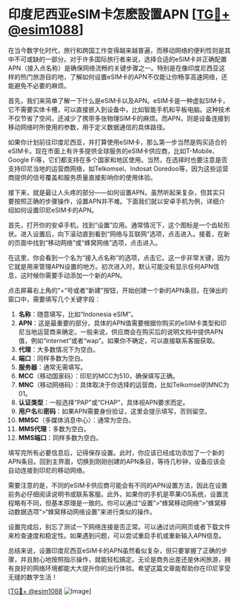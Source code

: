 # 印度尼西亚eSIM卡怎麽設置APN [[TG💪+ @esim1088](https://t.me/s/esim1088)]

在当今数字化时代，旅行和跨国工作变得越来越普遍，而移动网络的便利性则是其中不可或缺的一部分。对于许多国际旅行者来说，选择合适的eSIM卡并正确配置APN（接入点名称）是确保网络流畅的关键步骤之一。特别是在像印度尼西亚这样的热门旅游目的地，了解如何设置eSIM卡的APN不仅能让你畅享高速网络，还能避免不必要的麻烦。

首先，我们来简单了解一下什么是eSIM卡以及APN。eSIM卡是一种虚拟SIM卡，它不需要实体卡槽，可以直接嵌入到设备中，比如智能手机和平板电脑。这种技术不仅节省了空间，还减少了携带多张物理SIM卡的麻烦。而APN，则是设备连接到移动网络时所使用的参数，用于定义数据通信的具体路径。

如果你计划前往印度尼西亚，并打算使用eSIM卡，那么第一步当然是购买适合的eSIM卡。现在市面上有许多提供全球服务的eSIM卡供应商，比如T-Mobile、Google Fi等，它们都支持在多个国家和地区使用。当然，在选择时也要注意是否支持印尼当地的运营商网络，如Telkomsel、Indosat Ooredoo等，因为这些运营商提供的信号覆盖和服务质量直接影响你的使用体验。

接下来，就是最让人头疼的部分——如何设置APN。虽然听起来复杂，但其实只要按照正确的步骤操作，设置APN并不难。下面我们就以安卓手机为例，详细介绍如何设置印尼eSIM卡的APN。

首先，打开你的安卓手机，找到“设置”应用。通常情况下，这个图标是一个齿轮形状。进入设置后，向下滚动直到看到“网络与互联网”选项，点击进入。接着，在新的页面中找到“移动网络”或“蜂窝网络”选项，点击进入。

在这里，你会看到一个名为“接入点名称”的选项，点击它。这一步非常关键，因为它就是用来管理APN设置的地方。初次进入时，默认可能没有显示任何APN信息，这时候你需要手动添加一个新的APN。

点击屏幕右上角的“+”号或者“新建”按钮，开始创建一个新的APN条目。在弹出的窗口中，需要填写几个关键字段：

1. **名称**：随意填写，比如“Indonesia eSIM”。
2. **APN**：这是最重要的部分，具体的APN值需要根据你购买的eSIM卡类型和印尼当地运营商来确定。一般来说，供应商会在购买后的说明文档中提供APN值，例如“internet”或者“wap”。如果你不确定，可以直接联系客服获取。
3. **代理**：大多数情况下为空白。
4. **端口**：同样多数为空白。
5. **服务器**：通常无需填写。
6. **MCC**（移动国家码）：印尼的MCC为510，确保填写正确。
7. **MNC**（移动网络码）：具体取决于你选择的运营商，比如Telkomsel的MNC为01。
8. **认证类型**：一般选择“PAP”或“CHAP”，具体视APN要求而定。
9. **用户名**和**密码**：如果APN需要身份验证，这里会提示填写，否则留空。
10. **MMSC**（多媒体消息中心）：通常为空白。
11. **MMS代理**：多数为空白。
12. **MMS端口**：同样多数为空白。

填写完所有必要信息后，记得保存设置。此时，你应该已经成功添加了一个新的APN条目。回到主界面，切换到刚刚创建的APN条目，等待几秒钟，设备应该会自动连接到印尼的移动网络。

需要注意的是，不同的eSIM卡供应商可能会有不同的APN设置方法，因此在设置前务必仔细阅读说明书或联系客服。此外，如果你的手机是苹果iOS系统，设置流程略有不同，但基本原理是一致的。你可以通过“设置”>“蜂窝移动网络”>“蜂窝移动数据选项”>“蜂窝移动网络设置”来进行类似的操作。

设置完成后，别忘了测试一下网络连接是否正常。可以通过访问网页或者下载文件来检查速度和稳定性。如果遇到问题，可以尝试重启手机或重新输入APN信息。

总结来说，设置印度尼西亚eSIM卡的APN虽然看似复杂，但只要掌握了正确的步骤，并且耐心地按照指示操作，就能轻松搞定。无论是商务出差还是休闲旅游，拥有良好的网络环境都能大大提升你的出行体验。希望这篇文章能帮助你在印尼享受无缝的数字生活！

[[TG💪+ @esim1088](https://t.me/s/esim1088) ![Image](https://i.postimg.cc/4NQfJmqS/Snipaste-2025-05-13-00-14-12.png)]